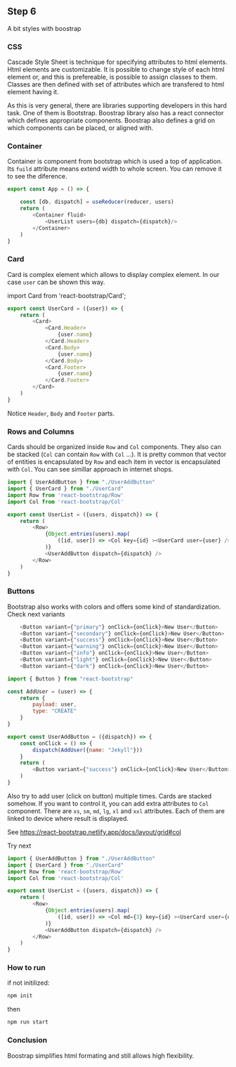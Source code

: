 ## Step 6

A bit styles with boostrap

### CSS

Cascade Style Sheet is technique for specifying attributes to html elements.
Html elements are customizable. 
It is possible to change style of each html element or, and this is prefereable, is possible to assign classes to them.
Classes are then defined with set of attributes which are transfered to html element having it.

As this is very general, there are libraries supporting developers in this hard task. 
One of them is Bootstrap.
Boostrap library also has a react connector which defines appropriate components.
Boostrap also defines a grid on which components can be placed, or aligned with.

### Container

Container is component from bootstrap which is used a top of application.
Its `fuild` attribute means extend width to whole screen.
You can remove it to see the diference.

```js
export const App = () => {

    const [db, dispatch] = useReducer(reducer, users)
    return (
        <Container fluid>
            <UserList users={db} dispatch={dispatch}/>
        </Container>
    )
}
```

### Card

Card is complex element which allows to display complex element. 
In our case `user` can be shown this way.

import Card from 'react-bootstrap/Card';

```js
export const UserCard = ({user}) => {
    return (
        <Card>
            <Card.Header>
                {user.name}
            </Card.Header>
            <Card.Body>
                {user.name}
            </Card.Body>
            <Card.Footer>
                {user.name}
            </Card.Footer>
        </Card>
    )
}
```

Notice `Header`, `Body` and `Footer` parts.

### Rows and Columns

Cards should be organized inside `Row` and `Col` components.
They also can be stacked (`Col` can contain `Row` with `Col` ...).
It is pretty common that vector of entities is encapsulated by `Row` and each item in vector is encapsulated with `Col`. 
You can see simillar approach in internet shops.

```js
import { UserAddButton } from "./UserAddButton"
import { UserCard } from "./UserCard"
import Row from 'react-bootstrap/Row'
import Col from 'react-bootstrap/Col'

export const UserList = ({users, dispatch}) => {
    return (
        <Row>
            {Object.entries(users).map(
                ([id, user]) => <Col key={id} ><UserCard user={user} /></Col>
            )}
            <UserAddButton dispatch={dispatch} />
        </Row>
    )
}
```

### Buttons

Bootstrap also works with colors and offers some kind of standardization.
Check next variants

```js
    <Button variant={"primary"} onClick={onClick}>New User</Button>
    <Button variant={"secondary"} onClick={onClick}>New User</Button>
    <Button variant={"success"} onClick={onClick}>New User</Button>
    <Button variant={"warning"} onClick={onClick}>New User</Button>
    <Button variant={"info"} onClick={onClick}>New User</Button>
    <Button variant={"light"} onClick={onClick}>New User</Button>
    <Button variant={"dark"} onClick={onClick}>New User</Button>
```

```js
import { Button } from "react-bootstrap"

const AddUser = (user) => {
    return {
        payload: user,
        type: "CREATE"
    }
}

export const UserAddButton = ({dispatch}) => {
    const onClick = () => {
        dispatch(AddUser({name: "Jekyll"}))
    }
    return (
        <Button variant={"success"} onClick={onClick}>New User</Button>
    )
}
```

Also try to add user (click on button) multiple times.
Cards are stacked somehow. 
If you want to control it, you can add extra attributes to `Col` component.
There are `xs`, `sm`, `md`, `lg`, `xl` and `xxl` attributes. 
Each of them are linked to device where result is displayed.

See https://react-bootstrap.netlify.app/docs/layout/grid#col


Try next

```js
import { UserAddButton } from "./UserAddButton"
import { UserCard } from "./UserCard"
import Row from 'react-bootstrap/Row'
import Col from 'react-bootstrap/Col'

export const UserList = ({users, dispatch}) => {
    return (
        <Row>
            {Object.entries(users).map(
                ([id, user]) => <Col md={3} key={id} ><UserCard user={user} /></Col>
            )}
            <UserAddButton dispatch={dispatch} />
        </Row>
    )
}
```

### How to run
if not initilized:
```bash
npm init
```

then 

```bash
npm run start
```

### Conclusion

Boostrap simplifies html formating and still allows high flexibility.

